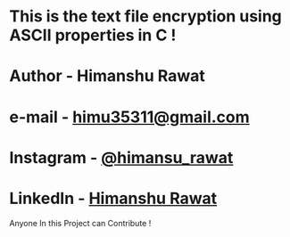 # This is the text file encryption using ASCII properties in C !
# Author - Himanshu Rawat
# e-mail - himu35311@gmail.com
# Instagram - <a href="https://www.instagram.com/himansu_rawat_?igsh=MWxzNnp5cm1maG9zdw==">@himansu_rawat</a>
# LinkedIn - <a href="https://www.linkedin.com/in/himanshurawat12">Himanshu Rawat</a>
Anyone In this Project can Contribute !
